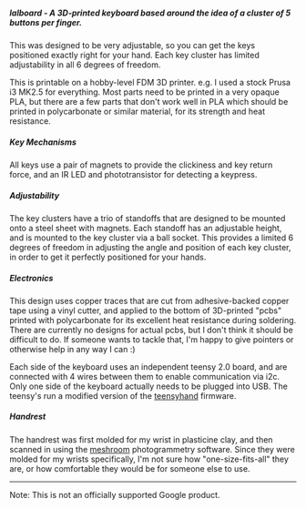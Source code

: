 ##### lalboard - A 3D-printed keyboard based around the idea of a cluster of 5 buttons per finger.

This was designed to be very adjustable, so you can get the keys positioned exactly right for your
hand. Each key cluster has limited adjustability in all 6 degrees of freedom.

This is printable on a hobby-level FDM 3D printer. e.g. I used a stock Prusa i3 MK2.5 for
everything. Most parts need to be printed in a very opaque PLA, but there are a few parts that don't
work well in PLA which should be printed in polycarbonate or similar material, for its strength and
heat resistance.

##### Key Mechanisms

All keys use a pair of magnets to provide the clickiness and key return force, and an IR LED and
phototransistor for detecting a keypress.

##### Adjustability

The key clusters have a trio of standoffs that are designed to be mounted onto a steel sheet with
magnets. Each standoff has an adjustable height, and is mounted to the key cluster via a
ball socket. This provides a limited 6 degrees of freedom in adjusting the angle and position of
each key cluster, in order to get it perfectly positioned for your hands.

##### Electronics

This design uses copper traces that are cut from adhesive-backed copper tape using a vinyl cutter,
and applied to the bottom of 3D-printed "pcbs" printed with polycarbonate for its excellent heat
resistance during soldering. There are currently no designs for actual pcbs, but I don't think it
should be difficult to do. If someone wants to tackle that, I'm happy to give pointers or otherwise
help in any way I can :)

Each side of the keyboard uses an independent teensy 2.0 board, and are connected with 4 wires
between them to enable communication via i2c. Only one side of the keyboard actually needs to be
plugged into USB. The teensy's run a modified version of the
[teensyhand](https://github.com/JesusFreke/teensyhand) firmware.

##### Handrest

The handrest was first molded for my wrist in plasticine clay, and then scanned in using the
[meshroom](https://github.com/alicevision/meshroom) photogrammetry software. Since they were molded
for my wrists specifically, I'm not sure how "one-size-fits-all" they are, or how comfortable they
would be for someone else to use.

--------

Note: This is not an officially supported Google product.

